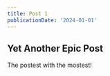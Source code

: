 ```yaml
---
title: Post 1
publicationDate: '2024-01-01'
---
```


## Yet Another Epic Post

The postest with the mostest!
